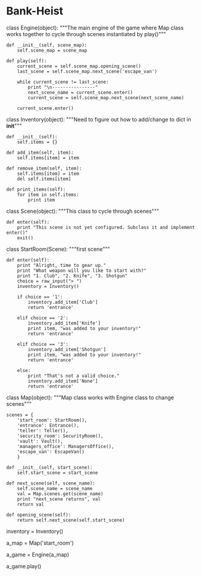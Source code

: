 # Bank-Heist

class Engine(object):
	"""The main engine of the game where Map class works together to cycle through scenes instantiated by play()"""
	
	def __init__(self, scene_map):
		self.scene_map = scene_map
		
	def play(self):
		current_scene = self.scene_map.opening_scene()
		last_scene = self.scene_map.next_scene('escape_van')
		
		while current_scene != last_scene:
			print "\n----------------"
			next_scene_name = current_scene.enter()
			current_scene = self.scene_map.next_scene(next_scene_name)
			
		current_scene.enter()

class Inventory(object): 
"""Need to figure out how to add/change to dict in __init__"""
	
	def __init__(self):
		self.items = {}
	
	def add_item(self, item):
		self.items[item] = item
			
	def remove_item(self, item):
		self.items[item] = item
		del self.items[item]
		
	def print_items(self):
		for item in self.items:
			print item		

class Scene(object): 
	"""This class to cycle through scenes"""	
	
	def enter(self):
		print "This scene is not yet configured. Subclass it and implement enter()"
		exit()

class StartRoom(Scene):
	"""first scene"""

	def enter(self):
		print "Alright, time to gear up."
		print "What weapon will you like to start with?"
		print "1. Club", "2. Knife", "3. Shotgun"
		choice = raw_input("> ")
		inventory = Inventory()
		
		if choice == '1':
			inventory.add_item['Club']
			return 'entrance'
	
		elif choice == '2':
			inventory.add_item['Knife']
			print item, "was added to your inventory!"
			return 'entrance'
	
		elif choice == '3':
			inventory.add_item['Shotgun']
			print item, "was added to your inventory!"
			return 'entrance'
			
		else:
			print "That's not a valid choice."
			inventory.add_item['None']
			return 'entrance'
			
			
class Map(object):
	"""Map class works with Engine class to change scenes"""

	scenes = {
	    'start_room': StartRoom(),
	    'entrance': Entrance(),
	    'teller': Teller(),
	    'security_room': SecurityRoom(),
	    'vault': Vault(),
	    'managers_office': ManagersOffice(),
	    'escape_van': EscapeVan()
	    }

	def __init__(self, start_scene):
		self.start_scene = start_scene
	
	def next_scene(self, scene_name):
		self.scene_name = scene_name
		val = Map.scenes.get(scene_name)
		print "next_scene returns", val
		return val
		
	def opening_scene(self):
		return self.next_scene(self.start_scene)
		
		
inventory = Inventory()

a_map = Map('start_room')

a_game = Engine(a_map)

a_game.play()
